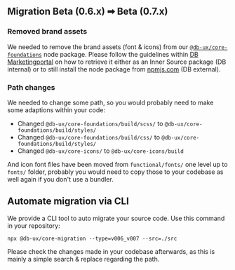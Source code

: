 <!--
SPDX-FileCopyrightText: 2025 DB Systel GmbH

SPDX-License-Identifier: Apache-2.0
-->

## Migration Beta (0.6.x) ➡ Beta (0.7.x)

### Removed brand assets

We needed to remove the brand assets (font & icons) from our [`@db-ux/core-foundations`](https://www.npmjs.com/package/@db-ux/core-foundations) node package. Please follow the guidelines within [DB Marketingportal](https://marketingportal.extranet.deutschebahn.com/marketingportal/Design-Anwendungen/db-ux-design-system/resources/db-theme) on how to retrieve it either as an Inner Source package (DB internal) or to still install the node package from [npmjs.com](https://www.npmjs.com/package/@db-ux/db-theme) (DB external).

### Path changes

We needed to change some path, so you would probably need to make some adaptions within your code:

- Changed `@db-ux/core-foundations/build/scss/` to `@db-ux/core-foundations/build/styles/`
- Changed `@db-ux/core-foundations/build/css/` to `@db-ux/core-foundations/build/styles/`
- Changed `@db-ux/core-icons/` to `@db-ux/core-icons/build`

And icon font files have been moved from `functional/fonts/` one level up to `fonts/` folder, probably you would need to copy those to your codebase as well again if you don't use a bundler.

## Automate migration via CLI

We provide a CLI tool to auto migrate your source code. Use this command in your repository:

```shell
npx @db-ux/core-migration --type=v006_v007 --src=./src
```

Please check the changes made in your codebase afterwards, as this is mainly a simple search & replace regarding the path.
